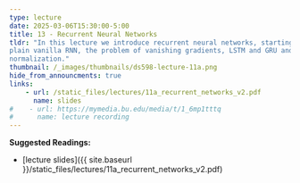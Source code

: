 ```yaml
---
type: lecture
date: 2025-03-06T15:30:00-5:00
title: 13 - Recurrent Neural Networks
tldr: "In this lecture we introduce recurrent neural networks, starting the
plain vanilla RNN, the problem of vanishing gradients, LSTM and GRU and batch
normalization."
thumbnail: /_images/thumbnails/ds598-lecture-11a.png
hide_from_announcments: true
links: 
    - url: /static_files/lectures/11a_recurrent_networks_v2.pdf
      name: slides
#    - url: https://mymedia.bu.edu/media/t/1_6mp1tttq
#      name: lecture recording
---
```

**Suggested Readings:**
- [lecture slides]({{ site.baseurl }}/static_files/lectures/11a_recurrent_networks_v2.pdf)
